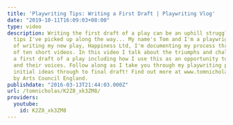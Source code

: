 ```yaml
---
title: 'Playwriting Tips: Writing a First Draft | Playwriting Vlog'
date: "2019-10-11T16:09:03+08:00"
type: video
description: Writing the first draft of a play can be an uphill struggle. Here's some
  tips I've picked up along the way... My name's Tom and I'm a playwright. As part
  of writing my new play, Happiness Ltd, I'm documenting my process through a series
  of ten short videos. In this video I talk about the triumphs and challenges of writing
  a first draft of a play including how I use this as an opportunity to develop characters
  and their voices. Follow along as I take you through my playwriting process from
  initial ideas through to final draft! Find out more at www.tomnicholas.com Supported
  by Arts Council England.
publishdate: "2016-03-13T21:44:03.000Z"
url: /tomnicholas/K2Z8_xk3ZM8/
providers:
  youtube:
    id: K2Z8_xk3ZM8
---
```

